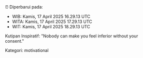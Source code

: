 ⏰ Diperbarui pada:
- WIB: Kamis, 17 April 2025 16.29.13 UTC
- WITA: Kamis, 17 April 2025 17.29.13 UTC
- WIT: Kamis, 17 April 2025 18.29.13 UTC

Kutipan Inspiratif:
"Nobody can make you feel inferior without your consent."


Kategori: motivational

